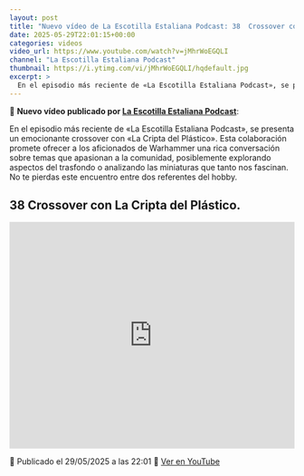 ```yaml
---
layout: post
title: "Nuevo vídeo de La Escotilla Estaliana Podcast: 38  Crossover con La Cripta del Plástico."
date: 2025-05-29T22:01:15+00:00
categories: videos
video_url: https://www.youtube.com/watch?v=jMhrWoEGQLI
channel: "La Escotilla Estaliana Podcast"
thumbnail: https://i.ytimg.com/vi/jMhrWoEGQLI/hqdefault.jpg
excerpt: >
  En el episodio más reciente de «La Escotilla Estaliana Podcast», se presenta un emocionante crossover con «La Cripta del Plástico». Esta colaboración promete ofrecer a los aficionados de Warhammer una rica conversación sobre temas que apasionan a la comunidad, posiblemente explorando aspectos del trasfondo o analizando las miniaturas que tanto nos fascinan. No te pierdas este encuentro entre dos referentes del hobby.
---
```


🎥 **Nuevo vídeo publicado por [La Escotilla Estaliana Podcast](https://www.youtube.com/channel/UCnuFKtPyiIav80gPpPFdMiQ)**:

En el episodio más reciente de «La Escotilla Estaliana Podcast», se presenta un emocionante crossover con «La Cripta del Plástico». Esta colaboración promete ofrecer a los aficionados de Warhammer una rica conversación sobre temas que apasionan a la comunidad, posiblemente explorando aspectos del trasfondo o analizando las miniaturas que tanto nos fascinan. No te pierdas este encuentro entre dos referentes del hobby.

## 38  Crossover con La Cripta del Plástico.

<iframe width="100%" height="400" src="https://www.youtube.com/embed/jMhrWoEGQLI" frameborder="0" allowfullscreen></iframe>

📅 Publicado el 29/05/2025 a las 22:01
🔗 [Ver en YouTube](https://www.youtube.com/watch?v=jMhrWoEGQLI)
